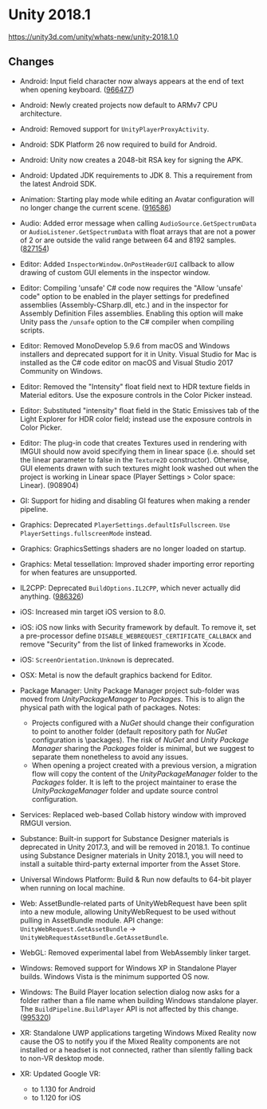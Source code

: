 # Unity 2018.1
https://unity3d.com/unity/whats-new/unity-2018.1.0

## Changes

<ul>
<li><p>Android: Input field character now always appears at the end of text when opening keyboard. (<a href="https://issuetracker.unity3d.com/issues/android-caret-is-always-at-the-beginning-of-existing-text-when-selecting-inputfield-with-line-type-set-to-multi-line">966477</a>)</p></li>
<li><p>Android: Newly created projects now default to ARMv7 CPU architecture.</p></li>
<li><p>Android: Removed support for <code>UnityPlayerProxyActivity</code>.</p></li>
<li><p>Android: SDK Platform 26 now required to build for Android.</p></li>
<li><p>Android: Unity now creates a 2048-bit RSA key for signing the APK.</p></li>
<li><p>Android: Updated JDK requirements to JDK 8.  This a requirement from the latest Android SDK.</p></li>
<li><p>Animation: Starting play mode while editing an Avatar configuration will no longer change the current scene. (<a href="https://issuetracker.unity3d.com/issues/entering-play-mode-while-editing-avatar-throws-invalidoperationexception-error">916586</a>)</p></li>
<li><p>Audio: Added error message when calling <code>AudioSource.GetSpectrumData</code> or <code>AudioListener.GetSpectrumData</code> with float arrays that are not a power of 2 or are outside the valid range between 64 and 8192 samples. (<a href="https://issuetracker.unity3d.com/issues/audio-error-executing-m-drygroup-getspectrum-when-using-array-with-a-length-that-is-not-a-power-of-2">827154</a>)</p></li>
<li><p>Editor: Added <code>InspectorWindow.OnPostHeaderGUI</code> callback to allow drawing of custom GUI elements in the inspector window.</p></li>
<li><p>Editor: Compiling 'unsafe' C# code now requires the "Allow 'unsafe' code" option to be enabled in the player settings for predefined assemblies (Assembly-CSharp.dll, etc.) and in the inspector for Assembly Definition Files assemblies. Enabling this option will make Unity pass the <code>/unsafe</code> option to the C# compiler when compiling scripts.</p></li>
<li><p>Editor: Removed MonoDevelop 5.9.6 from macOS and Windows installers and deprecated support for it in Unity. Visual Studio for Mac is installed as the C# code editor on macOS and Visual Studio 2017 Community on Windows.</p></li>
<li><p>Editor: Removed the "Intensity" float field next to HDR texture fields in Material editors. Use the exposure controls in the Color Picker instead.</p></li>
<li><p>Editor: Substituted "intensity" float field in the Static Emissives tab of the Light Explorer for HDR color field; instead use the exposure controls in Color Picker.</p></li>
<li><p>Editor: The plug-in code that creates Textures used in rendering with IMGUI should now avoid specifying them in linear space (i.e. should set the linear parameter to false in the <code>Texture2D</code> constructor). Otherwise, GUI elements drawn with such textures might look washed out when the project is working in Linear space (Player Settings &gt; Color space: Linear). (908904)</p></li>
<li><p>GI: Support for hiding and disabling GI features when making a render pipeline.</p></li>
<li><p>Graphics: Deprecated <code>PlayerSettings.defaultIsFullscreen</code>.  <code>Use PlayerSettings.fullscreenMode</code> instead.</p></li>
<li><p>Graphics: GraphicsSettings shaders are no longer loaded on startup.</p></li>
<li><p>Graphics: Metal tessellation: Improved shader importing error reporting for when features are unsupported.</p></li>
<li><p>IL2CPP: Deprecated <code>BuildOptions.IL2CPP</code>, which never actually did anything. (<a href="https://issuetracker.unity3d.com/issues/buildplayer-with-buildoptions-dot-il2cpp-does-not-output-an-il2cpp-build">986326</a>)</p></li>
<li><p>iOS: Increased min target iOS version to 8.0.</p></li>
<li><p>iOS: iOS now links with Security framework by default. To remove it, set a pre-processor define <code>DISABLE_WEBREQUEST_CERTIFICATE_CALLBACK</code> and remove "Security" from the list of linked frameworks in Xcode.</p></li>
<li><p>iOS: <code>ScreenOrientation.Unknown</code> is deprecated.</p></li>
<li><p>OSX: Metal is now the default graphics backend for Editor.</p></li>
<li><p>Package Manager: Unity Package Manager project sub-folder was moved from <em>UnityPackageManager</em> to <em>Packages</em>. This is to align the physical path with the logical path of packages. Notes:</p> 
<ul>
<li>Projects configured with a <em>NuGet</em> should change their configuration to point to another folder (default repository path for <em>NuGet</em> configuration is \packages). The risk of <em>NuGet</em> and <em>Unity Package Manager</em> sharing the <em>Packages</em> folder is minimal, but we suggest to separate them nonetheless to avoid any issues.</li>
<li>When opening a project created with a previous version, a migration flow will copy the content of the <em>UnityPackageManager</em> folder to the <em>Packages</em> folder.  It is left to the project maintainer to erase the <em>UnityPackageManager</em> folder and update source control configuration.</li>
</ul></li>
<li><p>Services: Replaced web-based Collab history window with improved RMGUI version.</p></li>
<li><p>Substance: Built-in support for Substance Designer materials is deprecated in Unity 2017.3, and will be removed in 2018.1. To continue using Substance Designer materials in Unity 2018.1, you will need to install a suitable third-party external importer from the Asset Store.</p></li>
<li><p>Universal Windows Platform: Build &amp; Run now defaults to 64-bit player when running on local machine.</p></li>
<li><p>Web: AssetBundle-related parts of UnityWebRequest have been split into a new module, allowing UnityWebRequest to be used without pulling in AssetBundle module.  API change: <code>UnityWebRequest.GetAssetBundle</code> -&gt; <code>UnityWebRequestAssetBundle.GetAssetBundle</code>.</p></li>
<li><p>WebGL: Removed experimental label from WebAssembly linker target.</p></li>
<li><p>Windows: Removed support for Windows XP in Standalone Player builds. Windows Vista is the minimum supported OS now.</p></li>
<li><p>Windows: The Build Player location selection dialog now asks for a folder rather than a file name when building Windows standalone player. The <code>BuildPipeline.BuildPlayer</code> API is not affected by this change. (<a href="https://issuetracker.unity3d.com/issues/windows-standalone-build-getting-more-stuff-dumped-into-root-build-folder">995320</a>)</p></li>
<li><p>XR: Standalone UWP applications targeting Windows Mixed Reality now cause the OS to notify you if the Mixed Reality components are not installed or a headset is not connected, rather than silently falling back to non-VR desktop mode.</p></li>
<li><p>XR: Updated Google VR:</p> 
<ul>
<li>to 1.130 for Android</li>
<li>to 1.120 for iOS</li>
</ul></li>
</ul>
